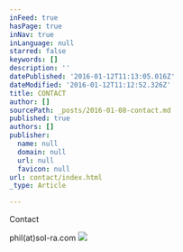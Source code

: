 ```yaml
---
inFeed: true
hasPage: true
inNav: true
inLanguage: null
starred: false
keywords: []
description: ''
datePublished: '2016-01-12T11:13:05.016Z'
dateModified: '2016-01-12T11:12:52.326Z'
title: CONTACT
author: []
sourcePath: _posts/2016-01-08-contact.md
published: true
authors: []
publisher:
  name: null
  domain: null
  url: null
  favicon: null
url: contact/index.html
_type: Article

---
```

Contact

phil(at)sol-ra.com
![](https://the-grid-user-content.s3-us-west-2.amazonaws.com/d0484df9-5d17-4ab3-be80-ccfff6547c64.jpg)